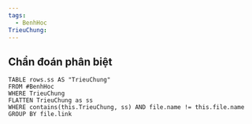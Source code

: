 ```yaml
---
tags:
  - BenhHoc
TrieuChung:
---
```

## Chẩn đoán phân biệt
```dataview
TABLE rows.ss AS "TrieuChung"
FROM #BenhHoc
WHERE TrieuChung
FLATTEN TrieuChung as ss
WHERE contains(this.TrieuChung, ss) AND file.name != this.file.name
GROUP BY file.link
```
